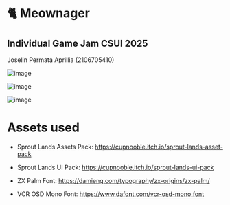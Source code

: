 # 🐈 Meownager

## Individual Game Jam CSUI 2025

Joselin Permata Aprillia (2106705410)

![image](https://github.com/user-attachments/assets/26948d42-30d5-44cd-8f97-7f21f8c72445)

![image](https://github.com/user-attachments/assets/eb375bf0-838b-44cd-9d54-8c2393d833e1)

![image](https://github.com/user-attachments/assets/c7a2211f-22b5-4e5c-975e-4689f5eab4ee)

# Assets used

- Sprout Lands Assets Pack: https://cupnooble.itch.io/sprout-lands-asset-pack

- Sprout Lands UI Pack: https://cupnooble.itch.io/sprout-lands-ui-pack

- ZX Palm Font: https://damieng.com/typography/zx-origins/zx-palm/
  
- VCR OSD Mono Font: https://www.dafont.com/vcr-osd-mono.font
